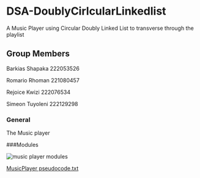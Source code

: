 # DSA-DoublyCirlcularLinkedlist
A Music Player using Circular Doubly Linked List to transverse through the playlist

## Group Members
Barkias Shapaka 222053526

Romario Rhoman 221080457

Rejoice Kwizi 222076534

Simeon Tuyoleni 222129298


### General
The Music player 

###Modules

![music player modules](https://user-images.githubusercontent.com/113937044/196698459-23e76ed7-4c92-4e8a-9b6b-21f812d7c637.png)


[MusicPlayer pseudocode.txt](https://github.com/LordKali11/DSA-DoublyCircularLinkedlist/files/9822151/MusicPlayer.pseudocode.txt)
